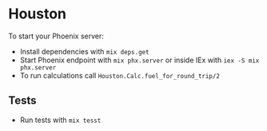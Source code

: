 # Houston

To start your Phoenix server:

  * Install dependencies with `mix deps.get`
  * Start Phoenix endpoint with `mix phx.server` or inside IEx with `iex -S mix phx.server`
  * To run calculations call `Houston.Calc.fuel_for_round_trip/2`

## Tests
  * Run tests with `mix tesst`
